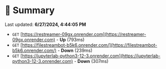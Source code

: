 # 📖 Summary
Last updated: **6/27/2024, 4:44:05 PM**

- `GET` [https://restreamer-09gx.onrender.com](https://restreamer-09gx.onrender.com) - **Up** (793ms)
- `GET` [https://filestreambot-b5k6.onrender.com/](https://filestreambot-b5k6.onrender.com/) - **Down** (239ms)
- `GET` [https://jupyterlab-python3-12-3.onrender.com](https://jupyterlab-python3-12-3.onrender.com) - **Down** (307ms)
